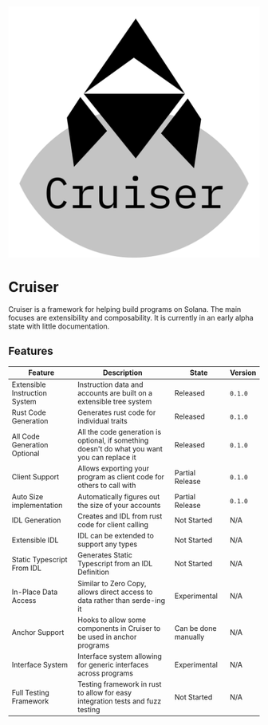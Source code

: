 ![Cruiser Logo](img/cruiser.png)

# Cruiser

Cruiser is a framework for helping build programs on Solana. The main focuses are extensibility and composability.
It is currently in an early alpha state with little documentation.

## Features
| Feature                       | Description                                                                                   | State                | Version |
|-------------------------------|-----------------------------------------------------------------------------------------------|----------------------|---------|
| Extensible Instruction System | Instruction data and accounts are built on a extensible tree system                           | Released             | `0.1.0` |
| Rust Code Generation          | Generates rust code for individual traits                                                     | Released             | `0.1.0` |
| All Code Generation Optional  | All the code generation is optional, if something doesn't do what you want you can replace it | Released             | `0.1.0` |
| Client Support                | Allows exporting your program as client code for others to call with                          | Partial Release      | `0.1.0` |
| Auto Size implementation      | Automatically figures out the size of your accounts                                           | Partial Release      | `0.1.0` |
| IDL Generation                | Creates and IDL from rust code for client calling                                             | Not Started          | N/A     |
| Extensible IDL                | IDL can be extended to support any types                                                      | Not Started          | N/A     |
| Static Typescript From IDL    | Generates Static Typescript from an IDL Definition                                            | Not Started          | N/A     |
| In-Place Data Access          | Similar to Zero Copy, allows direct access to data rather than serde-ing it                   | Experimental         | N/A     |
| Anchor Support                | Hooks to allow some components in Cruiser to be used in anchor programs                       | Can be done manually | N/A     |
| Interface System              | Interface system allowing for generic interfaces across programs                              | Experimental         | N/A     |
| Full Testing Framework        | Testing framework in rust to allow for easy integration tests and fuzz testing                | Not Started          | N/A     |
